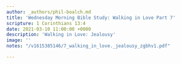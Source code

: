 ```yaml
---
author: _authors/phil-boalch.md
title: 'Wednesday Morning Bible Study: Walking in Love Part 7'
scripture: 1 Corinthians 13:4
date: 2021-03-10 11:00:00 +0000
description: 'Walking in Love: Jealousy'
image: ''
notes: "/v1615385146/7_walking_in_love._jealousy_zgbhv1.pdf"

---
```


